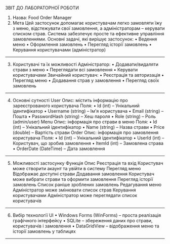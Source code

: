 ЗВІТ ДО ЛАБОРАТОРНОЇ РОБОТИ
1. Назва: Food Order Manager
2. Мета
Цей застосунок допомагає користувачам легко замовляти їжу з меню, відстежувати свої замовлення, а адміністраторам – керувати списком страв. Система забезпечує просте та ефективне управління замовленнями.
Основні задачі, які вирішує застосунок:
•	Ведення меню
•	Оформлення замовлень
•	Перегляд історії замовлень
•	Керування користувачами (адміністратор)
________________________________________
3. Користувачі та їх можливості
Адміністратор:
•	Додавати/видаляти страви з меню
•	Переглядати всі замовлення
•	Керувати користувачами
Звичайний користувач:
•	Реєстрація та авторизація
•	Перегляд меню
•	Додавання страв у замовлення
•	Перегляд своїх замовлень
________________________________________
4. Основні сутності
User
Опис: містить інформацію про зареєстрованого користувача
Поля:
•	Id (int) – Унікальний ідентифікатор
•	Username (string) – Ім'я користувача
•	Email (string) – Пошта
•	PasswordHash (string) – Хеш пароля
•	Role (string) – Роль (admin/user)
Menu
Опис: інформація про страви в меню
Поля:
•	Id (int) – Унікальний ідентифікатор
•	Name (string) – Назва страви
•	Price (double) – Вартість страви
Order
Опис: інформація про замовлення користувача
Поля:
•	Id (int) – Унікальний ідентифікатор
•	UserId (int) – Користувач, що зробив замовлення
•	ItemId (int) – Замовлена страва
•	OrderDate (DateTime) – Дата замовлення
________________________________________
5. Можливості застосунку
Функція	Опис
Реєстрація та вхід	Користувач може створити акаунт та увійти в систему
Перегляд меню	Відображає доступні страви
Додавання замовлення	Користувач може вибрати страви та оформити замовлення
Перегляд історії замовлень	Список раніше зроблених замовлень
Редагування меню	Адміністратор може змінювати список страв
Керування користувачами	Адміністратор може переглядати список користувачів
________________________________________
6. Вибір технології UI
•	Windows Forms (WinForms) – проста реалізація графічного інтерфейсу
•	SQLite – збереження даних про страви, користувачів і замовлення
•	DataGridView – відображення меню та історії замовлень у таблицях
________________________________________



